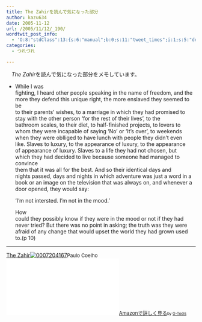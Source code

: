 ```yaml
---
title: The Zahirを読んで気になった部分
author: kazu634
date: 2005-11-12
url: /2005/11/12/_190/
wordtwit_post_info:
  - 'O:8:"stdClass":13:{s:6:"manual";b:0;s:11:"tweet_times";i:1;s:5:"delay";i:0;s:7:"enabled";i:1;s:10:"separation";s:2:"60";s:7:"version";s:3:"3.7";s:14:"tweet_template";b:0;s:6:"status";i:2;s:6:"result";a:0:{}s:13:"tweet_counter";i:2;s:13:"tweet_log_ids";a:1:{i:0;i:2185;}s:9:"hash_tags";a:0:{}s:8:"accounts";a:1:{i:0;s:7:"kazu634";}}'
categories:
  - つれづれ

---
```

<div class="section">
<p>
    　<i>The Zahir</i>を読んで気になった部分をメモしています。
</p>
  
<ul>
<li>
<p>
        While I was<br /> fighting, I heard other people speaking in the name of freedom, and the<br /> more they defend this unique right, the more enslaved they seemed to be<br /> to their parents&#8217; wishes, to a marriage in which they had promised to<br /> stay with the other person &#8216;for the rest of their lives&#8217;, to the<br /> bathroom scales, to their diet, to half-finished projects, to lovers to<br /> whom they were incapable of saying &#8216;No&#8217; or &#8216;It&#8217;s over&#8217;, to weekends<br /> when they were oblliged to have lunch with people they didn&#8217;t even<br /> like. Slaves to luxury, to the appearance of luxury, to the appearance<br /> of appearance of luxury. Slaves to a life they had not chosen, but<br /> which they had decided to live because someone had managed to convince<br /> them that it was all for the best. And so their identical days and<br /> nights passed, days and nights in which adventure was just a word in a<br /> book or an image on the television that was always on, and whenever a<br /> door opened, they would say:
</p>
      
<p>
        &#8216;I&#8217;m not intersted. I&#8217;m not in the mood.&#8217;
</p>
      
<p>
        How<br /> could they possibly know if they were in the mood or not if they had<br /> never tried? But there was no point in asking; the truth was they were<br /> afraid of any change that would upset the world they had grown used<br /> to.(p 10)
</p>
</li>
</ul>
  
<hr />
  
<p>
<a href="https://www.amazon.co.jp/exec/obidos/ASIN/0007204167/goodpic-22/ref=nosim/" onclick="__gaTracker('send', 'event', 'outbound-article', 'https://www.amazon.co.jp/exec/obidos/ASIN/0007204167/goodpic-22/ref=nosim/', 'The Zahir');" target="_blank">The Zahir</a><a href="https://www.amazon.co.jp/exec/obidos/ASIN/0007204167/goodpic-22/ref=nosim/" onclick="__gaTracker('send', 'event', 'outbound-article', 'https://www.amazon.co.jp/exec/obidos/ASIN/0007204167/goodpic-22/ref=nosim/', '');" target="_blank"><img alt="0007204167" src="http://images.amazon.com/images/P/0007204167.01._SCMZZZZZZZ_.jpg" border="0" /></a><font size="-1">Paulo Coelho <iframe scrolling=&#8221;no&#8221; frameborder=&#8221;0&#8243; width=&#8221;250&#8243; height=&#8221;40&#8243; hspace=&#8221;0&#8243; vspace=&#8221;0&#8243; marginheight=&#8221;0&#8243; marginwidth=&#8221;0&#8243; src=&#8221;http://webservices.amazon.co.jp/onca/xml?Service=AWSECommerceService&SubscriptionId=0G91FPYVW6ZGWBH4Y9G2&AssociateTag=goodpic-22&Operation=ItemLookup&IdType=ASIN&ContentType=text/html&Page=1&ResponseGroup=Offers&ItemId=0007204167&Version=2004-10-04&Style=http://www.g-tools.net/xsl/price.xsl&#8221;></iframe><a href="https://www.amazon.co.jp/exec/obidos/ASIN/0007204167/goodpic-22/ref=nosim/" onclick="__gaTracker('send', 'event', 'outbound-article', 'https://www.amazon.co.jp/exec/obidos/ASIN/0007204167/goodpic-22/ref=nosim/', 'Amazonで詳しく見る');" target="_blank">Amazonで詳しく見る</a></font><font size="-2">by <a href="http://www.goodpic.com/mt/aws/index.html" onclick="__gaTracker('send', 'event', 'outbound-article', 'http://www.goodpic.com/mt/aws/index.html', 'G-Tools');">G-Tools</a></font>
</p>
</div>
